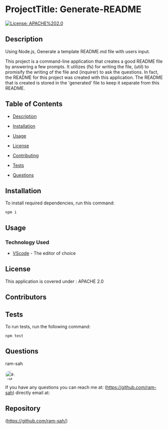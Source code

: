 # ProjectTitle: Generate-README

[![License: APACHE%202.0](https://img.shields.io/badge/License-APACHE%202.0-green.svg)](https://opensource.org/licenses/APACHE%202.0)

## Description

Using Node.js, Generate a template README.md file with users input.

This project is a command-line application that creates a good README file by answering a few prompts. It utilizes (fs) for writing the file, (util) to promisify the writing of the file and (inquirer) to ask the questions. In fact, the README for this project was created with this application. The README that is created is stored in the 'generated' file to keep it separate from this README.

## Table of Contents   

* [Description](#description)
    
* [Installation](#Installation)
            
* [Usage](#usage)
            
* [License](#license)
            
* [Contributing](#contributors)
            
* [Tests](#tests)
            
* [Questions](#questions)

## Installation

To install required dependencies, run this command:
````
npm i
````

## Usage



### Technology Used 
* [VScode](https://code.visualstudio.com/) - The editor of choice
    
## License

This application is covered under : APACHE 2.0

## Contributors



## Tests

To run tests, run the following command:
````
npm test
````

## Questions

ram-sah
                
<img src="https://github.com/ram-sah.png" alt="avatar" style="border-radius: 16px" width="30" />
            
If you have any questions you can reach me at: 
(https://github.com/ram-sah) directly email at: 

## Repository

(https://github.com/ram-sah/)

    
